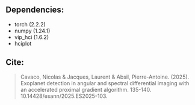 ## Dependencies: 
- torch (2.2.2)
- numpy (1.24.1)
- vip_hci (1.6.2)
- hciplot

## Cite: 
> Cavaco, Nicolas & Jacques, Laurent & Absil, Pierre-Antoine. (2025). Exoplanet detection in angular and spectral differential imaging with an accelerated proximal gradient algorithm. 135-140. 10.14428/esann/2025.ES2025-103. 
